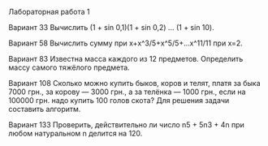Лабораторная работа 1

Вариант 33
Вычислить (1 + sin 0,1)(1 + sin 0,2) ... (1 + sin 10).

Вариант 58
Вычислить сумму  при х+x^3/5+х^5/5+...х^11/11 при х=2.

Вариант 83
Известна масса каждого из 12 предметов. Определить массу самого тяжёлого предмета.

Вариант 108
Сколько можно купить быков, коров и телят, платя за быка 7000 грн., за корову — 3000 грн., а за телёнка — 1000 грн., если на 100000 грн. надо купить 100 голов скота? Для решения задачи составить алгоритм.

Вариант 133
Проверить, действительно ли число n5 + 5n3 + 4n при любом натуральном n делится на 120.
